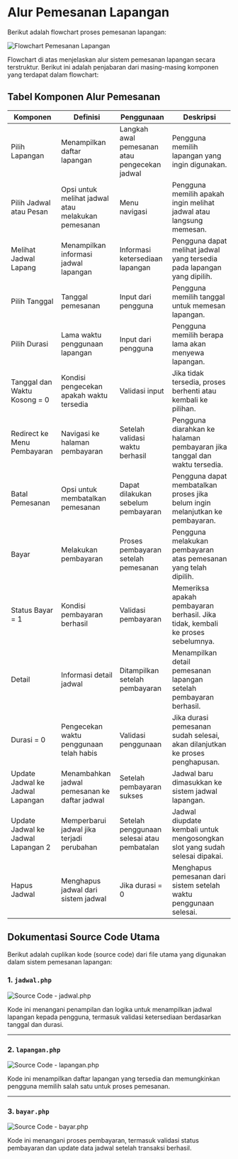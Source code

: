 # Alur Pemesanan Lapangan

Berikut adalah flowchart proses pemesanan lapangan:

![Flowchart Pemesanan Lapangan](flowchart.jpeg)

Flowchart di atas menjelaskan alur sistem pemesanan lapangan secara terstruktur. Berikut ini adalah penjabaran dari masing-masing komponen yang terdapat dalam flowchart:

## Tabel Komponen Alur Pemesanan

| **Komponen**                        | **Definisi**                                      | **Penggunaan**                                   | **Deskripsi**                                                                 |
|------------------------------------|---------------------------------------------------|--------------------------------------------------|--------------------------------------------------------------------------------|
| Pilih Lapangan                     | Menampilkan daftar lapangan                      | Langkah awal pemesanan atau pengecekan jadwal    | Pengguna memilih lapangan yang ingin digunakan.                               |
| Pilih Jadwal atau Pesan            | Opsi untuk melihat jadwal atau melakukan pemesanan| Menu navigasi                                   | Pengguna memilih apakah ingin melihat jadwal atau langsung memesan.          |
| Melihat Jadwal Lapang             | Menampilkan informasi jadwal lapangan            | Informasi ketersediaan lapangan                 | Pengguna dapat melihat jadwal yang tersedia pada lapangan yang dipilih.       |
| Pilih Tanggal                      | Tanggal pemesanan                                | Input dari pengguna                             | Pengguna memilih tanggal untuk memesan lapangan.                              |
| Pilih Durasi                       | Lama waktu penggunaan lapangan                   | Input dari pengguna                             | Pengguna memilih berapa lama akan menyewa lapangan.                           |
| Tanggal dan Waktu Kosong = 0      | Kondisi pengecekan apakah waktu tersedia         | Validasi input                                  | Jika tidak tersedia, proses berhenti atau kembali ke pilihan.                |
| Redirect ke Menu Pembayaran       | Navigasi ke halaman pembayaran                   | Setelah validasi waktu berhasil                 | Pengguna diarahkan ke halaman pembayaran jika tanggal dan waktu tersedia.     |
| Batal Pemesanan                    | Opsi untuk membatalkan pemesanan                 | Dapat dilakukan sebelum pembayaran              | Pengguna dapat membatalkan proses jika belum ingin melanjutkan ke pembayaran.|
| Bayar                              | Melakukan pembayaran                             | Proses pembayaran setelah pemesanan             | Pengguna melakukan pembayaran atas pemesanan yang telah dipilih.              |
| Status Bayar = 1                   | Kondisi pembayaran berhasil                      | Validasi pembayaran                             | Memeriksa apakah pembayaran berhasil. Jika tidak, kembali ke proses sebelumnya.|
| Detail                             | Informasi detail jadwal                          | Ditampilkan setelah pembayaran                  | Menampilkan detail pemesanan lapangan setelah pembayaran berhasil.            |
| Durasi = 0                         | Pengecekan waktu penggunaan telah habis          | Validasi penggunaan                             | Jika durasi pemesanan sudah selesai, akan dilanjutkan ke proses penghapusan. |
| Update Jadwal ke Jadwal Lapangan  | Menambahkan jadwal pemesanan ke daftar jadwal    | Setelah pembayaran sukses                       | Jadwal baru dimasukkan ke sistem jadwal lapangan.                             |
| Update Jadwal ke Jadwal Lapangan 2| Memperbarui jadwal jika terjadi perubahan        | Setelah penggunaan selesai atau pembatalan      | Jadwal diupdate kembali untuk mengosongkan slot yang sudah selesai dipakai.  |
| Hapus Jadwal                       | Menghapus jadwal dari sistem jadwal              | Jika durasi = 0                                 | Menghapus pemesanan dari sistem setelah waktu penggunaan selesai.             |

## Dokumentasi Source Code Utama

Berikut adalah cuplikan kode (source code) dari file utama yang digunakan dalam sistem pemesanan lapangan:

### 1. `jadwal.php`
![Source Code - jadwal.php](jadwal.php.jpeg)

Kode ini menangani penampilan dan logika untuk menampilkan jadwal lapangan kepada pengguna, termasuk validasi ketersediaan berdasarkan tanggal dan durasi.

---

### 2. `lapangan.php`
![Source Code - lapangan.php](lapangan.php.jpeg)

Kode ini menampilkan daftar lapangan yang tersedia dan memungkinkan pengguna memilih salah satu untuk proses pemesanan.

---

### 3. `bayar.php`
![Source Code - bayar.php](bayar.php.jpeg)

Kode ini menangani proses pembayaran, termasuk validasi status pembayaran dan update data jadwal setelah transaksi berhasil.
